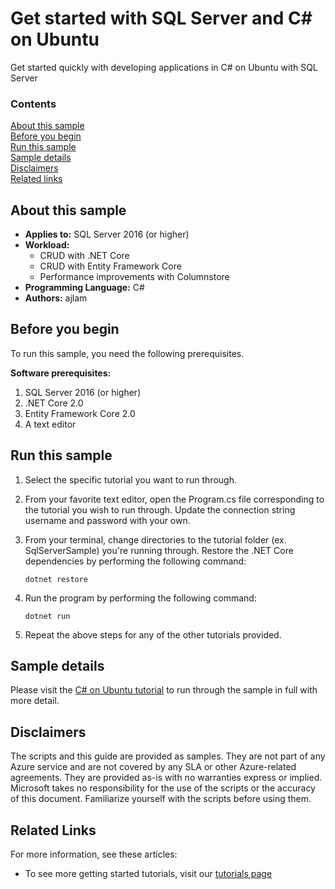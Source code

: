 # Get started with SQL Server and C# on Ubuntu

Get started quickly with developing applications in C# on Ubuntu with SQL Server


### Contents

[About this sample](#about-this-sample)<br/>
[Before you begin](#before-you-begin)<br/>
[Run this sample](#run-this-sample)<br/>
[Sample details](#sample-details)<br/>
[Disclaimers](#disclaimers)<br/>
[Related links](#related-links)<br/>


<a name=about-this-sample></a>

## About this sample

- **Applies to:** SQL Server 2016 (or higher)
- **Workload:**
    - CRUD with .NET Core
    - CRUD with Entity Framework Core
    - Performance improvements with Columnstore
- **Programming Language:** C#
- **Authors:** ajlam

<a name=before-you-begin></a>

## Before you begin

To run this sample, you need the following prerequisites.

**Software prerequisites:**

1. SQL Server 2016 (or higher)
2. .NET Core 2.0
3. Entity Framework Core 2.0
4. A text editor

## Run this sample

1. Select the specific tutorial you want to run through.

2. From your favorite text editor, open the Program.cs file corresponding to the tutorial you wish to run through. Update the connection string username and password with your own.

3. From your terminal, change directories to the tutorial folder (ex. SqlServerSample) you're running through. Restore the .NET Core dependencies by performing the following command:

    ```
    dotnet restore
    ```

4. Run the program by performing the following command:

    ```
    dotnet run
    ```

5. Repeat the above steps for any of the other tutorials provided.

<a name=sample-details></a>

## Sample details

Please visit the [C# on Ubuntu tutorial](https://www.microsoft.com/en-us/sql-server/developer-get-started/csharp/ubuntu/) to run through the sample in full with more detail.

<a name=disclaimers></a>

## Disclaimers
The scripts and this guide are provided as samples. They are not part of any Azure service and are not covered by any SLA or other Azure-related agreements. They are provided as-is with no warranties express or implied. Microsoft takes no responsibility for the use of the scripts or the accuracy of this document. Familiarize yourself with the scripts before using them.

<a name=related-links></a>

## Related Links

For more information, see these articles:
* To see more getting started tutorials, visit our [tutorials page](https://www.microsoft.com/en-us/sql-server/developer-get-started/)
